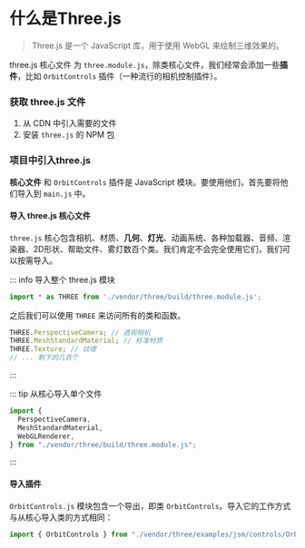 # 什么是Three.js

> Three.js 是一个 JavaScript 库，用于使用 WebGL 来绘制三维效果的。

three.js 核心文件 为 `three.module.js`，除类核心文件，我们经常会添加一些**插件**，比如 `OrbitControls` 插件（一种流行的相机控制插件）。

### 获取 three.js 文件

1. 从 CDN 中引入需要的文件
2. 安装 `three.js` 的 NPM 包

### 项目中引入three.js

**核心文件** 和 `OrbitControls` 插件是 JavaScript 模块。要使用他们，首先要将他们导入到 `main.js` 中。

#### 导入 three.js 核心文件

`three.js` 核心包含相机、材质、**几何**、**灯光**、动画系统、各种加载器、音频、渲染器、2D形状、帮助文件、雾灯数百个类。我们肯定不会完全使用它们，我们可以按需导入。

::: info 导入整个 three.js 模块
```js 
import * as THREE from './vendor/three/build/three.module.js';
```
  之后我们可以使用 `THREE` 来访问所有的类和函数。
```js
THREE.PerspectiveCamera; // 透视相机
THREE.MeshStandardMaterial; // 标准材质
THREE.Texture; // 纹理
// ... 剩下的几百个
```
::: 

::: tip 从核心导入单个文件
```js
import {
  PerspectiveCamera,
  MeshStandardMaterial,
  WebGLRenderer,
} from "./vendor/three/build/three.module.js";
```
:::

#### 导入插件

`OrbitControls.js` 模块包含一个导出，即类 `OrbitControls`。导入它的工作方式与从核心导入类的方式相同：

```js
import { OrbitControls } from "./vendor/three/examples/jsm/controls/OrbitControls.js";

```
